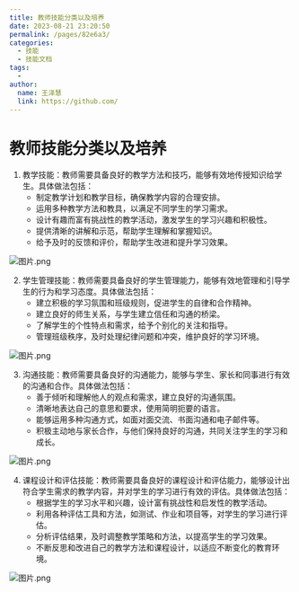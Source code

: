 ```yaml
---
title: 教师技能分类以及培养
date: 2023-08-21 23:20:50
permalink: /pages/82e6a3/
categories:
  - 技能
  - 技能文档
tags:
  - 
author: 
  name: 王泽慧
  link: https://github.com/
---
```

# 教师技能分类以及培养
1. 教学技能：教师需要具备良好的教学方法和技巧，能够有效地传授知识给学生。具体做法包括：
   - 制定教学计划和教学目标，确保教学内容的合理安排。
   - 运用多种教学方法和教具，以满足不同学生的学习需求。
   - 设计有趣而富有挑战性的教学活动，激发学生的学习兴趣和积极性。
   - 提供清晰的讲解和示范，帮助学生理解和掌握知识。
   - 给予及时的反馈和评价，帮助学生改进和提升学习效果。

![图片.png](https://s2.loli.net/2023/08/21/rODoVBUIhv1gGMf.png)

2. 学生管理技能：教师需要具备良好的学生管理能力，能够有效地管理和引导学生的行为和学习态度。具体做法包括：
   - 建立积极的学习氛围和班级规则，促进学生的自律和合作精神。
   - 建立良好的师生关系，与学生建立信任和沟通的桥梁。
   - 了解学生的个性特点和需求，给予个别化的关注和指导。
   - 管理班级秩序，及时处理纪律问题和冲突，维护良好的学习环境。

![图片.png](https://s2.loli.net/2023/08/21/5fY6mlsavx12IbK.png)

3. 沟通技能：教师需要具备良好的沟通能力，能够与学生、家长和同事进行有效的沟通和合作。具体做法包括：
   - 善于倾听和理解他人的观点和需求，建立良好的沟通氛围。
   - 清晰地表达自己的意思和要求，使用简明扼要的语言。
   - 能够运用多种沟通方式，如面对面交流、书面沟通和电子邮件等。
   - 积极主动地与家长合作，与他们保持良好的沟通，共同关注学生的学习和成长。

![图片.png](https://s2.loli.net/2023/08/21/nWFiGScuEwYPB4s.png)

4. 课程设计和评估技能：教师需要具备良好的课程设计和评估能力，能够设计出符合学生需求的教学内容，并对学生的学习进行有效的评估。具体做法包括：
   - 根据学生的学习水平和兴趣，设计富有挑战性和启发性的教学活动。
   - 利用各种评估工具和方法，如测试、作业和项目等，对学生的学习进行评估。
   - 分析评估结果，及时调整教学策略和方法，以提高学生的学习效果。
   - 不断反思和改进自己的教学方法和课程设计，以适应不断变化的教育环境。

![图片.png](https://s2.loli.net/2023/08/21/LXtRucEqn5jGigO.png)
